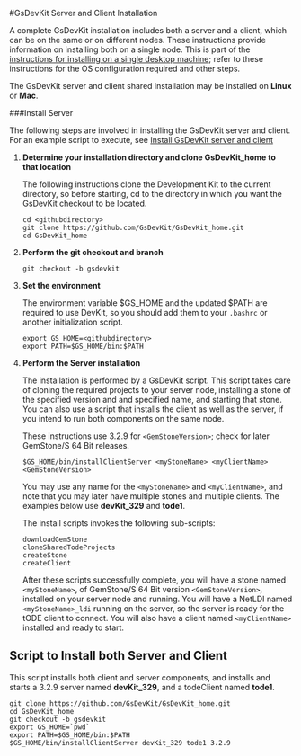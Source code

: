 #GsDevKit Server and Client Installation

A complete GsDevKit installation includes both a server and a client, which can be on the same or on different nodes.  These instructions provide information on installing both on a single node. This is part of the [instructions for installing on a single desktop machine][1]; refer to these instructions for the OS configuration required and other steps.

The GsDevKit server and client shared installation  may be installed on **Linux** or **Mac**.  


###Install Server

The following steps are involved in installing the GsDevKit server and client.  For an example script to execute, see  [Install GsDevKit server and client](#script-to-install-both-server-and-client)

1. **Determine your installation directory and clone GsDevKit_home to that location**

   The following instructions clone the Development Kit to the current directory, so before starting, cd to the directory in which you want the GsDevKit checkout to be located.

   ```
   cd <githubdirectory>
   git clone https://github.com/GsDevKit/GsDevKit_home.git
   cd GsDevKit_home
   ```

2. **Perform the git checkout and branch**
   ```
   git checkout -b gsdevkit
   ```

3. **Set the environment**

   The environment variable $GS_HOME and the updated $PATH are required to use DevKit, so you should add them to your `.bashrc` or another initialization script.
   ```
   export GS_HOME=<githubdirectory>
   export PATH=$GS_HOME/bin:$PATH
   ```

4. **Perform the Server installation**
   
    The installation is performed by a GsDevKit script.  This script takes care of cloning the required projects to your server node, installing a stone of the specified version and and specified name, and starting that stone.  You can also use a script that installs the client as well as the server, if you intend to run both components on the same node.

   These instructions use 3.2.9 for `<GemStoneVersion>`; check for later GemStone/S 64 Bit releases.
   
   ```
   $GS_HOME/bin/installClientServer <myStoneName> <myClientName> <GemStoneVersion>
   ```
   You may use any name for the `<myStoneName>` and `<myClientName>`, and note that you may later have multiple stones and multiple clients. The examples below use **devKit_329** and **tode1**.

   The install scripts invokes the following sub-scripts:
   ```
   downloadGemStone
   cloneSharedTodeProjects
   createStone
   createClient 
   ```
   After these scripts successfully complete, you will have a stone named `<myStoneName>`, of GemStone/S 64 Bit version `<GemStoneVersion>`, installed on your server node and running.  You will have a NetLDI named `<myStoneName>_ldi` running on the server, so the server is ready for the tODE client to connect.  You will also have a client named `<myClientName>` installed and ready to start. 


## Script to Install both Server and Client

This script installs both client and server components, and installs and starts a 3.2.9 server named **devKit_329**, and a todeClient named **tode1**.  

```
git clone https://github.com/GsDevKit/GsDevKit_home.git
cd GsDevKit_home
git checkout -b gsdevkit
export GS_HOME=`pwd`
export PATH=$GS_HOME/bin:$PATH
$GS_HOME/bin/installClientServer devKit_329 tode1 3.2.9
```


[1]: ./README.md#installation-on-a-single-desktop


